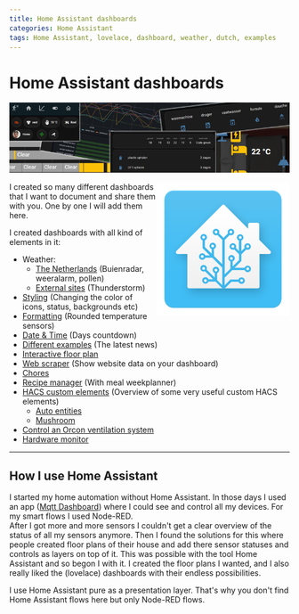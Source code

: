 ```yaml
---
title: Home Assistant dashboards
categories: Home Assistant
tags: Home Assistant, lovelace, dashboard, weather, dutch, examples
---
```

# Home Assistant dashboards

![Banner](images/ha_banner.png)

<img style="float: right;" src="images/home_assistant_logo.png" alt="Home Assistant logo" >

I created so many different dashboards that I want to document and share them with you.
One by one I will add them here.

I created dashboards with all kind of elements in it:
* Weather:
  * [The Netherlands](homeassistant_dashboard_weather_nl) (Buienradar, weeralarm, pollen)
  * [External sites](homeassistant_dashboard_weather) (Thunderstorm) 
* [Styling](homeassistant_dashboard_styling) (Changing the color of icons, status, backgrounds etc)
* [Formatting](homeassistant_dashboard_formatting) (Rounded temperature sensors)
* [Date & Time](homeassistant_dashboard_date_time) (Days countdown)
* [Different examples](homeassistant_dashboard_examples) (The latest news)
* [Interactive floor plan](homeassistant_dashboard_floorplan)
* [Web scraper](homeassistant_web_scraper) (Show website data on your dashboard)
* [Chores](homeassistant_dashboard_chores)
* [Recipe manager](homeassistant_dashboard_mealie) (With meal weekplanner)
* [HACS custom elements](homeassistant_dashboard_hacs) (Overview of some very useful custom HACS elements)
  * [Auto entities](homeassistant_dashboard_card_auto-entities) 
  * [Mushroom](homeassistant_dashboard_card_mushroom) 
* [Control an Orcon ventilation system](../esphome/orcon_mechanic_ventilation)
* [Hardware monitor](homeassistant_hardware_monitor)

---
## How I use Home Assistant

I started my home automation without Home Assistant. In those days I used an app ([Mqtt Dashboard](https://play.google.com/store/apps/details?id=com.app.vetru.mqttdashboard)) where I could see and control all my devices. For my smart flows I used Node-RED.  
After I got more and more sensors I couldn't get a clear overview of the status of all my sensors anymore.
Then I found the solutions for this where people created floor plans of their house and add there sensor statuses and controls as layers on top of it. This was possible with the tool Home Assistant and so begon I with it. I created the floor plans I wanted, and I also really liked the (lovelace) dashboards with their endless possibilities.

I use Home Assistant pure as a presentation layer. That's why you don't find Home Assistant flows here but only Node-RED flows.
